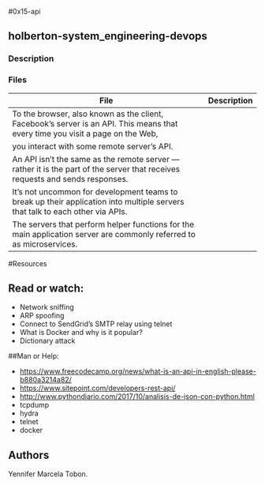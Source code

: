 #0x15-api

## holberton-system_engineering-devops
### Description

### Files

| File | Description |
| ------ | ------ |
| To the browser, also known as the client, Facebook’s server is an API. This means that every time you visit a page on the Web, 
| you interact with some remote server’s API.
| An API isn’t the same as the remote server — rather it is the part of the server that receives requests and sends responses.
| It’s not uncommon for development teams to break up their application into multiple servers that talk to each other via APIs. 
| The servers that perform helper functions for the main application server are commonly referred to as microservices.

#Resources
## Read or watch:
* Network sniffing
* ARP spoofing
* Connect to SendGrid’s SMTP relay using telnet
* What is Docker and why is it popular?
* Dictionary attack

##Man or Help:
* https://www.freecodecamp.org/news/what-is-an-api-in-english-please-b880a3214a82/
* https://www.sitepoint.com/developers-rest-api/
* http://www.pythondiario.com/2017/10/analisis-de-json-con-python.html
* tcpdump
* hydra
* telnet
* docker

## Authors

Yennifer Marcela Tobon.
